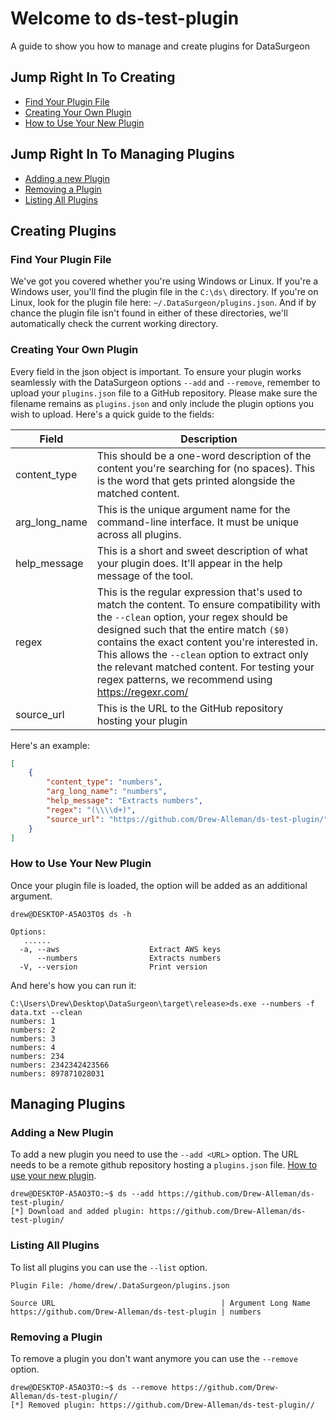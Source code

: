 # Welcome to ds-test-plugin
A guide to show you how to manage and create plugins for DataSurgeon 

## Jump Right In To Creating
- [Find Your Plugin File](#find-your-plugin-file)
- [Creating Your Own Plugin](#creating-your-own-plugin)
- [How to Use Your New Plugin](#how-to-use-your-new-plugin)

## Jump Right In To Managing Plugins
- [Adding a new Plugin](#adding-a-new-plugin)
- [Removing a Plugin](#removing-a-plugin)
- [Listing All Plugins](#listing-all-plugins)

## Creating Plugins
### Find Your Plugin File
We've got you covered whether you're using Windows or Linux. If you're a Windows user, you'll find the plugin file in the  `C:\ds\` directory. If you're on Linux, look for the plugin file here: `~/.DataSurgeon/plugins.json`. And if by chance the plugin file isn't found in either of these directories, we'll automatically check the current working directory.

### Creating Your Own Plugin
Every field in the json object is important. To ensure your plugin works seamlessly with the DataSurgeon options `--add` and `--remove`, remember to upload your `plugins.json` file to a GitHub repository. Please make sure the filename remains as `plugins.json` and only include the plugin options you wish to upload. Here's a quick guide to the fields:

| Field          | Description                                                                                           |
|----------------|-------------------------------------------------------------------------------------------------------|
| content_type   | This should be a one-word description of the content you're searching for (no spaces). This is the word that gets printed alongside the matched content.                            |
| arg_long_name  | This is the unique argument name for the command-line interface. It must be unique across all plugins.             |
| help_message   | This is a short and sweet description of what your plugin does. It'll appear in the help message of the tool. |
| regex          | This is the regular expression that's used to match the content. To ensure compatibility with the `--clean` option, your regex should be designed such that the entire match `($0)` contains the exact content you're interested in. This allows the `--clean` option to extract only the relevant matched content. For testing your regex patterns, we recommend using https://regexr.com/|
| source_url | This is the URL to the GitHub repository hosting your plugin | 

Here's an example:

```json
[
    {
        "content_type": "numbers",
        "arg_long_name": "numbers",
        "help_message": "Extracts numbers",
        "regex": "(\\\\d+)",
        "source_url": "https://github.com/Drew-Alleman/ds-test-plugin/"
    }
]
```
### How to Use Your New Plugin
Once your plugin file is loaded, the option will be added as an additional argument.
```
drew@DESKTOP-A5AO3TO$ ds -h

Options:
   ......
  -a, --aws                    Extract AWS keys
      --numbers                Extracts numbers
  -V, --version                Print version
```
And here's how you can run it:
```
C:\Users\Drew\Desktop\DataSurgeon\target\release>ds.exe --numbers -f data.txt --clean
numbers: 1
numbers: 2
numbers: 3
numbers: 4
numbers: 234
numbers: 2342342423566
numbers: 897871028031
```

## Managing Plugins
### Adding a New Plugin
To add a new plugin you need to use the ```--add <URL>``` option. The URL needs to be a remote github repository hosting a ```plugins.json``` file. [How to use your new plugin](https://github.com/Drew-Alleman/ds-test-plugin/blob/main/README.md#how-to-use-your-new-plugin).
```
drew@DESKTOP-A5AO3TO:~$ ds --add https://github.com/Drew-Alleman/ds-test-plugin/
[*] Download and added plugin: https://github.com/Drew-Alleman/ds-test-plugin/
```
### Listing All Plugins
To list all plugins you can use the ```--list``` option.
```
Plugin File: /home/drew/.DataSurgeon/plugins.json

Source URL                                     | Argument Long Name
https://github.com/Drew-Alleman/ds-test-plugin | numbers
```
### Removing a Plugin
To remove a plugin you don't want anymore you can use the ```--remove``` option.
```
drew@DESKTOP-A5AO3TO:~$ ds --remove https://github.com/Drew-Alleman/ds-test-plugin//
[*] Removed plugin: https://github.com/Drew-Alleman/ds-test-plugin//
```
